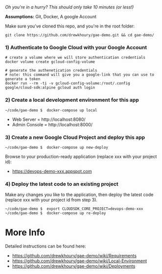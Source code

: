 *Oh you're in a hurry? This should only take 10 minutes (or less!)*

**Assumptions:** Git, Docker, A google Account

Make sure you've cloned this repo, and you're in the root folder:
```
git clone https://github.com/drewkhoury/gae-demo.git && cd gae-demo/
```

### 1) Authenticate to Google Cloud with your Google Account
```
# create a volume where we will store authentication credentials
docker volume create gcloud-config-volume

# generate the authenetication credentials
# note: this command will give you a google-link that you can use to generate a token
docker run --rm -ti -v gcloud-config-volume:/root/.config google/cloud-sdk:alpine gcloud auth login
```

### 2) Create a local development environment for this app
```
~/code/gae-demo $  docker-compose up local
```

- Web Server = http://localhost:8080/
- Admin Console = http://localhost:8000/

### 3) Create a new Google Cloud Project and deploy this app
```
~/code/gae-demo $  docker-compose up new-deploy
```

Browse to your production-ready application (replace xxx with your project id):
- https://devops-demo-xxx.appspot.com

### 4) Deploy the latest code to an existing project

Make any changes you like to the application, then deploy the latest code (replace xxx with your project id from step 3).

```
~/code/gae-demo $  export CLOUDSDK_CORE_PROJECT=devops-demo-xxx
~/code/gae-demo $  docker-compose up re-deploy
```

# More Info

Detailed instructions can be found here:

- https://github.com/drewkhoury/gae-demo/wiki/Requirements
- https://github.com/drewkhoury/gae-demo/wiki/Local-Environment
- https://github.com/drewkhoury/gae-demo/wiki/Deployments

